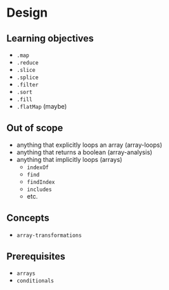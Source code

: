 # Design

## Learning objectives

- `.map`
- `.reduce`
- `.slice`
- `.splice`
- `.filter`
- `.sort`
- `.fill`
- `.flatMap` (maybe)

## Out of scope

- anything that explicitly loops an array (array-loops)
- anything that returns a boolean (array-analysis)
- anything that implicitly loops (arrays)
  - `indexOf`
  - `find`
  - `findIndex`
  - `includes`
  - etc.

## Concepts

- `array-transformations`

## Prerequisites

- `arrays`
- `conditionals`
